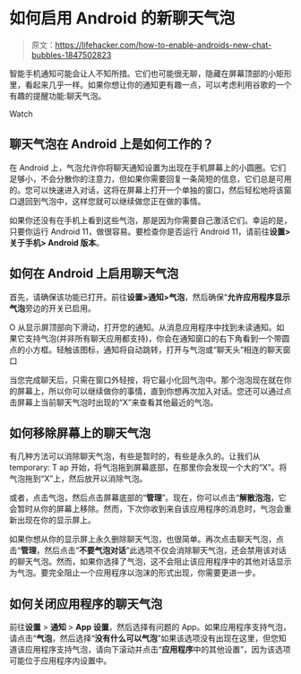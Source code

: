# 如何启用 Android 的新聊天气泡

> 原文：<https://lifehacker.com/how-to-enable-androids-new-chat-bubbles-1847502823>

智能手机通知可能会让人不知所措。它们也可能很无聊，隐藏在屏幕顶部的小矩形里，看起来几乎一样。如果你想让你的通知更有趣一点，可以考虑利用谷歌的一个有趣的提醒功能:聊天气泡。

Watch

## 聊天气泡在 Android 上是如何工作的？

在 Android 上，气泡允许你将聊天通知设置为出现在手机屏幕上的小圆圈。它们足够小，不会分散你的注意力，但如果你需要回复一条简短的信息，它们总是可用的。您可以快速进入对话，这将在屏幕上打开一个单独的窗口，然后轻松地将该窗口退回到气泡中，这样您就可以继续做您正在做的事情。

如果你还没有在手机上看到这些气泡，那是因为你需要自己激活它们。幸运的是，只要你运行 Android 11，做很容易。要检查你是否运行 Android 11，请前往**设置>关于手机> Android 版本**。

## 如何在 Android 上启用聊天气泡

首先，请确保该功能已打开。前往**设置>通知>气泡**，然后确保“**允许应用程序显示气泡**旁边的开关已启用。

O 从显示屏顶部向下滑动，打开您的通知。从消息应用程序中找到未读通知。如果它支持气泡(并非所有聊天应用都支持)，你会在通知窗口的右下角看到一个带圆点的小方框。轻触该图标，通知将自动跳转，打开与气泡或“聊天头”相连的聊天窗口

当您完成聊天后，只需在窗口外轻按，将它最小化回气泡中。那个泡泡现在就在你的屏幕上，所以你可以继续做你的事情，直到你想再次加入对话。您还可以通过点击屏幕上当前聊天气泡时出现的“X”来查看其他最近的气泡。

## 如何移除屏幕上的聊天气泡

有几种方法可以消除聊天气泡，有些是暂时的，有些是永久的。让我们从 temporary: T ap 开始，将气泡拖到屏幕底部，在那里你会发现一个大的“X”。将气泡拖到“X”上，然后放开以消除气泡。

或者，点击气泡，然后点击屏幕底部的“**管理**”。现在，你可以点击“**解散泡泡**，它会暂时从你的屏幕上移除。然而，下次你收到来自该应用程序的消息时，气泡会重新出现在你的显示屏上。

如果你想从你的显示屏上永久删除聊天气泡，也很简单。再次点击聊天气泡，点击“**管理**，然后点击“**不要气泡对话**”此选项不仅会消除聊天气泡，还会禁用该对话的聊天气泡。然而，如果你选择了气泡，这不会阻止该应用程序中的其他对话显示为气泡。要完全阻止一个应用程序以泡沫的形式出现，你需要更进一步。

## 如何关闭应用程序的聊天气泡

前往**设置** > **通知** > **App 设置**，然后选择有问题的 App。如果应用程序支持气泡，请点击“**气泡**，然后选择“**没有什么可以气泡**”如果该选项没有出现在这里，但您知道该应用程序支持气泡，请向下滚动并点击“**应用程序**中的其他设置”，因为该选项可能位于应用程序内设置中。